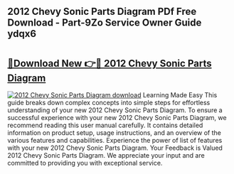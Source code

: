 ## 2012 Chevy Sonic Parts Diagram PDf Free Download - Part-9Zo Service Owner Guide ydqx6

# <h2><a href="http://dfrc9z5.blite.top/?on=2012+Chevy+Sonic+Parts+Diagram">🔗Download New 👉🔴 2012 Chevy Sonic Parts Diagram</a></h2>

[![2012 Chevy Sonic Parts Diagram download](https://i.imgur.com/lujVjoI.png)](http://dfrc9z5.blite.top/?on=2012+Chevy+Sonic+Parts+Diagram)
Learning Made Easy This guide breaks down complex concepts into simple steps for effortless understanding of your new 2012 Chevy Sonic Parts Diagram. To ensure a successful experience with your new 2012 Chevy Sonic Parts Diagram, we recommend reading this user manual carefully. It contains detailed information on product setup, usage instructions, and an overview of the various features and capabilities. Experience the power of list of features with your new 2012 Chevy Sonic Parts Diagram. Your Feedback is Valued 2012 Chevy Sonic Parts Diagram. We appreciate your input and are committed to providing you with exceptional service.
